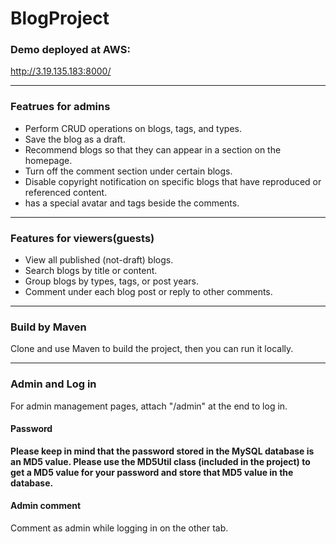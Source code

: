 # BlogProject
### Demo deployed at AWS:
http://3.19.135.183:8000/

------------


### Featrues for admins
- Perform CRUD operations on blogs, tags, and types.
- Save the blog as a draft.
- Recommend blogs so that they can appear in a section on the homepage.
- Turn off the comment section under certain blogs.
- Disable copyright notification on specific blogs that have reproduced or referenced content.
- has a special avatar and tags beside the comments.

------------


### Features for viewers(guests)
- View all published (not-draft) blogs.
- Search blogs by title or content.
- Group blogs by types, tags, or post years.
- Comment under each blog post or reply to other comments.

------------


### Build by Maven
Clone and use Maven to build the project, then you can run it locally.

------------

### Admin and Log in
For admin management pages, attach "/admin" at the end to log in.

#### Password
**Please keep in mind that the password stored in the MySQL database is an MD5 value. Please use the MD5Util class (included in the project) to get a MD5 value for your password and store that MD5 value in the database.**

#### Admin comment
Comment as admin while logging in on the other tab.
